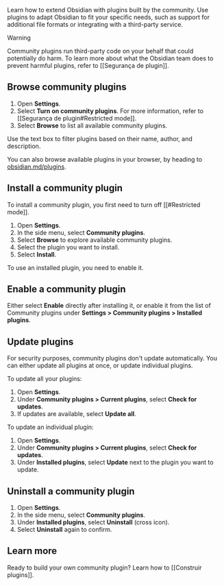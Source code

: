 Learn how to extend Obsidian with plugins built by the community. Use plugins to adapt Obsidian to fit your specific needs, such as support for additional file formats or integrating with a third-party service.

> [!warning]
> Community plugins run third-party code on your behalf that could potentially do harm. To learn more about what the Obsidian team does to prevent harmful plugins, refer to [[Segurança de plugin]].

## Browse community plugins

1. Open **Settings**.
2. Select **Turn on community plugins**. For more information, refer to [[Segurança de plugin#Restricted mode]].
3. Select **Browse** to list all available community plugins.

Use the text box to filter plugins based on their name, author, and description.

You can also browse available plugins in your browser, by heading to [obsidian.md/plugins](https://obsidian.md/plugins).

## Install a community plugin

To install a community plugin, you first need to turn off [[#Restricted mode]].

1. Open **Settings**.
2. In the side menu, select **Community plugins**.
3. Select **Browse** to explore available community plugins.
4. Select the plugin you want to install.
5. Select **Install**.

To use an installed plugin, you need to enable it.

## Enable a community plugin

Either select **Enable** directly after installing it, or enable it from the list of Community plugins under **Settings > Community plugins > Installed plugins**.

## Update plugins

For security purposes, community plugins don't update automatically. You can either update all plugins at once, or update individual plugins.

To update all your plugins:

1. Open **Settings**.
2. Under **Community plugins > Current plugins**, select **Check for updates**.
3. If updates are available, select **Update all**.

To update an individual plugin:

1. Open **Settings**.
2. Under **Community plugins > Current plugins**, select **Check for updates**.
3. Under **Installed plugins**, select **Update** next to the plugin you want to update.

## Uninstall a community plugin

1. Open **Settings**.
2. In the side menu, select **Community plugins**.
3. Under **Installed plugins**, select **Uninstall** (cross icon).
4. Select **Uninstall** again to confirm.

## Learn more

Ready to build your own community plugin? Learn how to [[Construir plugins]].
